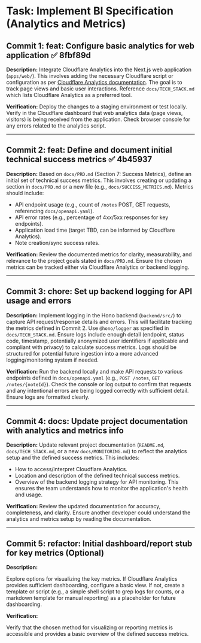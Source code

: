 # Task: Implement BI Specification (Analytics and Metrics)

## Commit 1: feat: Configure basic analytics for web application ✅ 8fbf89d
**Description:**
Integrate Cloudflare Analytics into the Next.js web application (`apps/web/`). This involves adding the necessary Cloudflare script or configuration as per [Cloudflare Analytics documentation](https://developers.cloudflare.com/analytics/web-analytics/). The goal is to track page views and basic user interactions. Reference `docs/TECH_STACK.md` which lists Cloudflare Analytics as a preferred tool.

**Verification:**
Deploy the changes to a staging environment or test locally. Verify in the Cloudflare dashboard that web analytics data (page views, visitors) is being received from the application. Check browser console for any errors related to the analytics script.

---

## Commit 2: feat: Define and document initial technical success metrics ✅ 4b45937
**Description:**
Based on `docs/PRD.md` (Section 7: Success Metrics), define an initial set of technical success metrics. This involves creating or updating a section in `docs/PRD.md` or a new file (e.g., `docs/SUCCESS_METRICS.md`). Metrics should include:
- API endpoint usage (e.g., count of `/notes` POST, GET requests, referencing `docs/openapi.yaml`).
- API error rates (e.g., percentage of 4xx/5xx responses for key endpoints).
- Application load time (target TBD, can be informed by Cloudflare Analytics).
- Note creation/sync success rates.

**Verification:**
Review the documented metrics for clarity, measurability, and relevance to the project goals stated in `docs/PRD.md`. Ensure the chosen metrics can be tracked either via Cloudflare Analytics or backend logging.

---

## Commit 3: chore: Set up backend logging for API usage and errors
**Description:**
Implement logging in the Hono backend (`backend/src/`) to capture API request/response details and errors. This will facilitate tracking the metrics defined in Commit 2. Use `@hono/logger` as specified in `docs/TECH_STACK.md`. Ensure logs include enough detail (endpoint, status code, timestamp, potentially anonymized user identifiers if applicable and compliant with privacy) to calculate success metrics. Logs should be structured for potential future ingestion into a more advanced logging/monitoring system if needed.

**Verification:**
Run the backend locally and make API requests to various endpoints defined in `docs/openapi.yaml` (e.g., `POST /notes`, `GET /notes/{noteId}`). Check the console or log output to confirm that requests and any intentional errors are being logged correctly with sufficient detail. Ensure logs are formatted clearly.

---

## Commit 4: docs: Update project documentation with analytics and metrics info
**Description:**
Update relevant project documentation (`README.md`, `docs/TECH_STACK.md`, or a new `docs/MONITORING.md`) to reflect the analytics setup and the defined success metrics. This includes:
- How to access/interpret Cloudflare Analytics.
- Location and description of the defined technical success metrics.
- Overview of the backend logging strategy for API monitoring.
This ensures the team understands how to monitor the application's health and usage.

**Verification:**
Review the updated documentation for accuracy, completeness, and clarity. Ensure another developer could understand the analytics and metrics setup by reading the documentation.

---

## Commit 5: refactor: Initial dashboard/report stub for key metrics (Optional)
**Description:**
<!-- TODO: Depending on the capabilities of Cloudflare Analytics or other simple tools, investigate creating a very basic dashboard or recurring report stub. This could be a placeholder if direct tooling isn't immediately feasible. The goal is to make key metrics visible. If not feasible now, document how these metrics will be manually compiled initially. -->
Explore options for visualizing the key metrics. If Cloudflare Analytics provides sufficient dashboarding, configure a basic view. If not, create a template or script (e.g., a simple shell script to grep logs for counts, or a markdown template for manual reporting) as a placeholder for future dashboarding.

**Verification:**
<!-- TODO: Specify how to verify the dashboard/report stub. If it's a configured Cloudflare dashboard, verify it shows some data. If it's a script, run it and check its output. If it's a document, review its structure. -->
Verify that the chosen method for visualizing or reporting metrics is accessible and provides a basic overview of the defined success metrics.